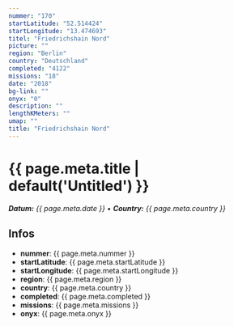 ```yaml
---
nummer: "170"
startLatitude: "52.514424"
startLongitude: "13.474693"
titel: "Friedrichshain Nord"
picture: ""
region: "Berlin"
country: "Deutschland"
completed: "4122"
missions: "18"
date: "2018"
bg-link: ""
onyx: "0"
description: ""
lengthKMeters: ""
umap: ""
title: "Friedrichshain Nord"
---
```

# {{ page.meta.title | default('Untitled') }}

_**Datum:** {{ page.meta.date }} • **Country:** {{ page.meta.country }}_

## Infos
- **nummer**: {{ page.meta.nummer }}
- **startLatitude**: {{ page.meta.startLatitude }}
- **startLongitude**: {{ page.meta.startLongitude }}
- **region**: {{ page.meta.region }}
- **country**: {{ page.meta.country }}
- **completed**: {{ page.meta.completed }}
- **missions**: {{ page.meta.missions }}
- **onyx**: {{ page.meta.onyx }}
